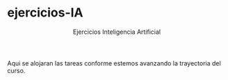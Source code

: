 # ejercicios-IA
<main>
  <header>
    Ejercicios Inteligencia Artificial
  </header>
  <p>
    Aqui se alojaran las tareas conforme estemos avanzando la trayectoria del curso.
  </p>
</main>
